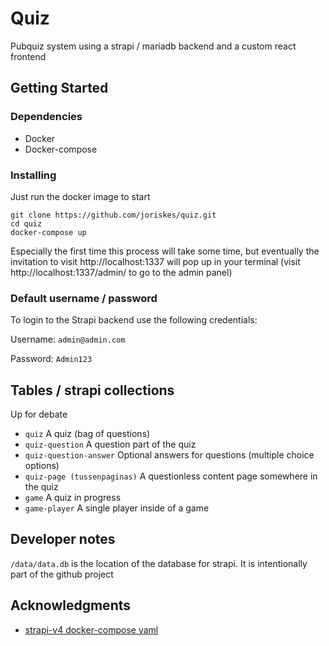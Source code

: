 # Quiz

Pubquiz system using a strapi / mariadb backend and a custom react frontend  

## Getting Started

### Dependencies

* Docker
* Docker-compose

### Installing
Just run the docker image to start
```
git clone https://github.com/joriskes/quiz.git
cd quiz
docker-compose up
```
Especially the first time this process will take some time, but eventually the 
invitation to visit http://localhost:1337 will pop up in your terminal
(visit http://localhost:1337/admin/ to go to the admin panel)

### Default username / password
To login to the Strapi backend use the following credentials:

Username: `admin@admin.com`

Password: `Admin123`

## Tables / strapi collections
Up for debate
- `quiz` A quiz (bag of questions)
- `quiz-question` A question part of the quiz
- `quiz-question-answer` Optional answers for questions (multiple choice options)
- `quiz-page (tussenpaginas)` A questionless content page somewhere in the quiz
- `game` A quiz in progress
- `game-player` A single player inside of a game

## Developer notes
`/data/data.db` is the location of the database for strapi. It is intentionally part of the github project

## Acknowledgments

* [strapi-v4 docker-compose yaml](https://github.com/seralaci/strapi-docker-v4)
